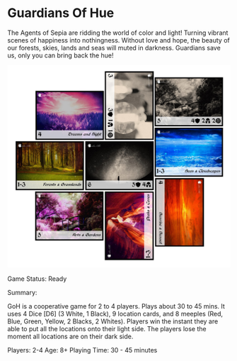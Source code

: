 # Guardians Of Hue
The Agents of Sepia are ridding the world of color and light! Turning vibrant scenes of happiness into nothingness. Without love and hope, the beauty of our forests, skies, lands and seas will muted in darkness. Guardians save us, only you can bring back the hue!

![](https://raw.githubusercontent.com/rvillaver/GuardiansOfHue/master/GoH-Sample.jpg)

Game Status: Ready

Summary: 

GoH is a cooperative game for 2 to 4 players. Plays about 30 to 45 mins. It uses 4 Dice [D6] (3 White, 1 Black), 9 location cards, and 8 meeples (Red, Blue, Green, Yellow, 2 Blacks, 2 Whites). Players win the instant they are able to put all the locations onto their light side. The players lose the moment all locations are on their dark side.


Players: 2-4
Age: 8+
Playing Time: 30 - 45 minutes
